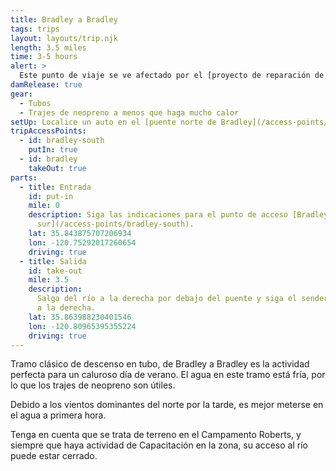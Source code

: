 ```yaml
---
title: Bradley a Bradley
tags: trips
layout: layouts/trip.njk
length: 3.5 miles
time: 3-5 hours
alert: >
  Este punto de viaje se ve afectado por el [proyecto de reparación de la socavación del puente Bradley](/overview/bradley-bridge-repair/). El acceso puede estar cortado.
damRelease: true
gear:
  - Tubos
  - Trajes de neopreno a menos que haga mucho calor
setUp: Localice un auto en el [puente norte de Bradley](/access-points/bradley).
tripAccessPoints:
  - id: bradley-south
    putIn: true
  - id: bradley
    takeOut: true
parts:
  - title: Entrada
    id: put-in
    mile: 0
    description: Siga las indicaciones para el punto de acceso [Bradley
      sur](/access-points/bradley-south).
    lat: 35.843875707206934
    lon: -120.75292017260654
    driving: true
  - title: Salida
    id: take-out
    mile: 3.5
    description:
      Salga del río a la derecha por debajo del puente y siga el sendero
      a la derecha.
    lat: 35.863988230401546
    lon: -120.80965395355224
    driving: true
---
```


Tramo clásico de descenso en tubo, de Bradley a Bradley es la actividad perfecta para un caluroso día de verano. El agua en este tramo está fría, por lo que los trajes de neopreno son útiles.

Debido a los vientos dominantes del norte por la tarde, es mejor meterse en el agua a primera hora.

Tenga en cuenta que se trata de terreno en el Campamento Roberts, y siempre que haya actividad de Capacitación en la zona, su acceso al río puede estar cerrado.
